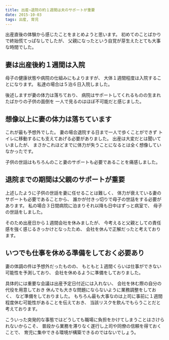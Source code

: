 ```yaml
---
title: 出産~退院の約１週間は夫のサポートが重要
date: 2015-10-03
tags: 出産, 育児
---
```


出産直後の体験から感じたことをまとめようと思います。
初めてのことばかりで終始慌てっぱなしでしたが、
父親になったという自覚が芽生えたとても大事な時間でした。

## 妻は出産後約１週間は入院

母子の健康状態や病院の仕組みにもよりますが、
大体１週間程度は入院することになります。
私達の場合は５泊６日入院しました。

後述しますが妻の体力は落ちており、
病院はサポートしてくれるものの生まれたばかりの子供の面倒を
一人で見るのはほぼ不可能だと感じました。

## 想像以上に妻の体力は落ちています

これが最も予想外でした。
妻の場合退院する日まで一人で歩くことができず
トイレに移動するにも支えてあげる必要がありました。
出産は大変だとは聞いていましたが、
まさかこれほどまでに体力が失うことになるとは全く想像していなかったです。

子供の世話はもちろんのこと妻のサポートも必要であることを痛感しました。

## 退院までの期間は父親のサポートが重要

上述したように子供の世話を妻に任せることは難しく、
体力が衰えている妻のサポートも必要であることから、
誰かが付きっ切りで母子の世話をする必要があります。
私の場合３日間病院に泊まりそれ以降も日中はずっと病室で、
母子の世話をしました。

そのため出産日から１週間会社を休みましたが、
今考えると父親としての責任感を強く感じるきっかけとなったため、
会社を休んで正解だったと考えております。

## いつでも仕事を休める準備をしておく必要あり

妻の体調の件は予想外だったものの、
もともと１週間くらいは仕事ができない可能性を予測しており、
会社を休めるように準備をしておりました。

具体的には重要な会議は出産予定日付近には入れない、
会社を休む際の自分の代役を用意しておき
休んでも大きな問題にならないように業務調整をしておく、
など準備をしておりました。
もちろん最も大事なのは上司に事前に１週間程度休む可能性があることを伝えておき、
当該リスクを飲んでもらうことだと考えております。

こういった突発的な事態ではどうしても職場に負担をかけてしまうことはさけられないからこそ、
普段から業務を滞りなく遂行し上司や同僚の信頼を得ておくことで、
育児に集中できる環境が構築できるのではないでしょう。  
